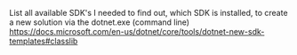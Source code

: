 List all available SDK's 
I needed to find out, which SDK is installed, to create a new solution via the dotnet.exe (command line)
https://docs.microsoft.com/en-us/dotnet/core/tools/dotnet-new-sdk-templates#classlib
